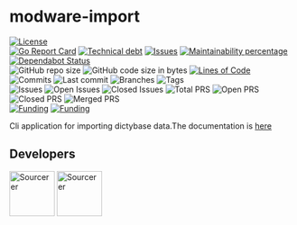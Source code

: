 # modware-import
[![License](https://img.shields.io/badge/License-BSD%202--Clause-blue.svg)](LICENSE)   
[![Go Report Card](https://goreportcard.com/badge/github.com/dictyBase/modware-import)](https://goreportcard.com/report/github.com/dictyBase/modware-import)
[![Technical debt](https://badgen.net/codeclimate/tech-debt/dictyBase/modware-import)](https://codeclimate.com/github/dictyBase/modware-import/trends/technical_debt)
[![Issues](https://badgen.net/codeclimate/issues/dictyBase/modware-import)](https://codeclimate.com/github/dictyBase/modware-import/issues)
[![Maintainability percentage](https://badgen.net/codeclimate/maintainability-percentage/dictyBase/modware-import)](https://codeclimate.com/github/dictyBase/modware-import)
[![Dependabot Status](https://api.dependabot.com/badges/status?host=github&repo=dictyBase/modware-import)](https://dependabot.com)   
![GitHub repo size](https://img.shields.io/github/repo-size/dictyBase/modware-import?style=plastic)
![GitHub code size in bytes](https://img.shields.io/github/languages/code-size/dictyBase/modware-import?style=plastic)
[![Lines of Code](https://badgen.net/codeclimate/loc/dictyBase/modware-import)](https://codeclimate.com/github/dictyBase/modware-import/code)   
![Commits](https://badgen.net/github/commits/dictyBase/modware-import/develop)
![Last commit](https://badgen.net/github/last-commit/dictyBase/modware-import/develop)
![Branches](https://badgen.net/github/branches/dictyBase/modware-import)
![Tags](https://badgen.net/github/tags/dictyBase/modware-import)   
![Issues](https://badgen.net/github/issues/dictyBase/modware-import)
![Open Issues](https://badgen.net/github/open-issues/dictyBase/modware-import)
![Closed Issues](https://badgen.net/github/closed-issues/dictyBase/modware-import)
![Total PRS](https://badgen.net/github/prs/dictyBase/modware-import)
![Open PRS](https://badgen.net/github/open-prs/dictyBase/modware-import)
![Closed PRS](https://badgen.net/github/closed-prs/dictyBase/modware-import)
![Merged PRS](https://badgen.net/github/merged-prs/dictyBase/modware-import)   
[![Funding](https://badgen.net/badge/NIGMS/Rex%20L%20Chisholm,dictyBase/yellow?list=|)](https://projectreporter.nih.gov/project_info_description.cfm?aid=9476993)
[![Funding](https://badgen.net/badge/NIGMS/Rex%20L%20Chisholm,DSC/yellow?list=|)](https://projectreporter.nih.gov/project_info_description.cfm?aid=9438930)

Cli application for importing dictybase data.The documentation is [here](docs/import.md)



## Developers
<a href="https://sourcerer.io/cybersiddhu"><img src="https://sourcerer.io/assets/avatar/cybersiddhu" height="80px" alt="Sourcerer"></a>
<a href="https://sourcerer.io/wildlifehexagon"><img src="https://sourcerer.io/assets/avatar/wildlifehexagon" height="80px" alt="Sourcerer"></a>
